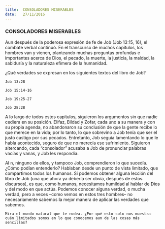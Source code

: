 ```yaml
---
title:  CONSOLADORES MISERABLES
date:   27/11/2016
---
```


### CONSOLADORES MISERABLES

Aun después de la poderosa expresión de fe de Job (Job 13:15, 16), el combate verbal continuó. En el transcurso de muchos capítulos, los hombres van y vienen, planteando muchas preguntas profundas e importantes acerca de Dios, el pecado, la muerte, la justicia, la maldad, la sabiduría y la naturaleza efímera de la humanidad.

¿Qué verdades se expresan en los siguientes textos del libro de Job?

`Job 13:28`

`Job 15:14-16`

`Job 19:25-27`

`Job 28:28`

A lo largo de todos estos capítulos, siguieron los argumentos sin que nadie cediera en su posición. Elifaz, Bildad y Zofar, cada uno a su manera y con su propia agenda, no abandonaron su conclusión de que la gente recibe lo que merece en la vida; por lo tanto, lo que sobrevino a Job tenía que ser el justo castigo por sus pecados. Entretanto, Job seguía lamentando lo que le había acontecido, seguro de que no merecía ese sufrimiento. Siguieron altercando, cada “consolador” acusaba a Job de pronunciar palabras vacías y vanas, y Job les respondía.

Al  n, ninguno de ellos, y tampoco Job, comprendieron lo que sucedía. ¿Cómo podían entenderlo? Hablaban desde un punto de vista limitado, que compartimos todos los humanos. Si podemos obtener alguna lección del libro de Job (una que ahora ya debería ser obvia, después de estos discursos), es que, como humanos, necesitamos humildad al hablar de Dios y del modo en que actúa. Podemos conocer alguna verdad, o mucha verdad, pero a veces –como vemos en estos tres hombres– no necesariamente sabemos la mejor manera de aplicar las verdades que sabemos.

`Mira el mundo natural que te rodea. ¿Por qué esto solo nos muestra cuán limitados somos en lo que conocemos aun de las cosas más sencillas?`
